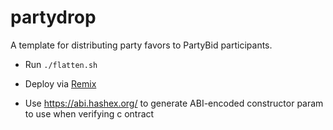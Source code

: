 # partydrop

A template for distributing party favors to PartyBid participants.

- Run `./flatten.sh`

- Deploy via [Remix](https://remix.ethereum.org/)

- Use https://abi.hashex.org/ to generate ABI-encoded constructor param to use when verifying c ontract
